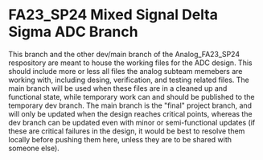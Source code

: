 # FA23_SP24 Mixed Signal Delta Sigma ADC Branch

This branch and the other dev/main branch of the Analog_FA23_SP24 respository are meant to house the working files for the ADC design. This should include more or less all files the analog subteam memebers are working with, including desing, verification, and testing related files. The main branch will be used when these files are in a cleaned up and functional state, while temporary work can and should be published to the temporary dev branch. The main branch is the "final" project branch, and will only be updated when the design reaches critical points, whereas the dev branch can be updated even with minor or semi-functional updates (if these are critical failures in the design, it would be best to resolve them locally before pushing them here, unless they are to be shared with someone else). 
